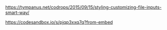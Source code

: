 https://tympanus.net/codrops/2015/09/15/styling-customizing-file-inputs-smart-way/


https://codesandbox.io/s/pjqp3xxq7q?from-embed
